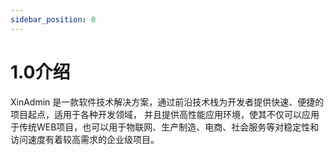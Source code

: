 ```yaml
---
sidebar_position: 0
---
```


# 1.0介绍

XinAdmin 是一款软件技术解决方案，通过前沿技术栈为开发者提供快速、便捷的项目起点，适用于各种开发领域，
并且提供高性能应用环境，使其不仅可以应用于传统WEB项目，也可以用于物联网、生产制造、电商、社会服务等对稳定性和访问速度有着较高需求的企业级项目。